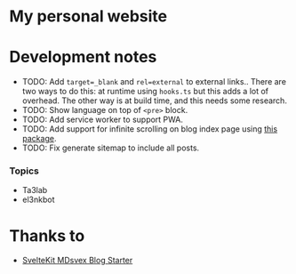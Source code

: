 # My personal website

# Development notes

- TODO: Add `target=_blank` and `rel=external` to external links..
  There are two ways to do this: at runtime using `hooks.ts` but this adds a lot of overhead.
  The other way is at build time, and this needs some research.
- TODO: Show language on top of `<pre>` block.
- TODO: Add service worker to support PWA.
- TODO: Add support for infinite scrolling on blog index page using [this package](https://github.com/skayo/svelte-infinite-loading).
- TODO: Fix generate sitemap to include all posts.

### Topics

- Ta3lab
- el3nkbot

# Thanks to

- [SvelteKit MDsvex Blog Starter](https://github.com/rodneylab/sveltekit-blog-mdx)
